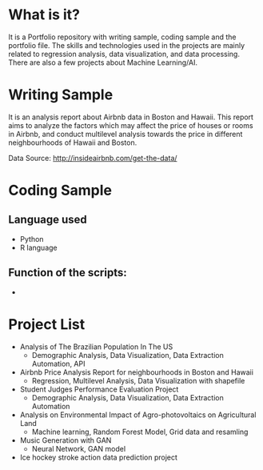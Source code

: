 # What is it?
It is a Portfolio repository with writing sample, coding sample and the portfolio file. The skills and technologies used in the projects are mainly related to regression analysis, data visualization, and data processing. There are also a few projects about Machine Learning/AI.

# Writing Sample
It is an analysis report about Airbnb data in Boston and Hawaii. This report aims to analyze the factors which may affect the price of houses or rooms in Airbnb, and conduct multilevel analysis towards the price in different neighbourhoods of Hawaii and Boston.

Data Source: http://insideairbnb.com/get-the-data/

# Coding Sample
## Language used
- Python
- R language

## Function of the scripts:
- 


# Project List
- Analysis of The Brazilian Population In The US
  - Demographic Analysis, Data Visualization, Data Extraction Automation, API
- Airbnb Price Analysis Report for neighbourhoods in Boston and Hawaii
  - Regression, Multilevel Analysis, Data Visualization with shapefile
- Student Judges Performance Evaluation Project
  - Demographic Analysis, Data Visualization, Data Extraction Automation
- Analysis on Environmental Impact of Agro-photovoltaics on Agricultural Land
  - Machine learning, Random Forest Model, Grid data and resamling
- Music Generation with GAN
  - Neural Network, GAN model
- Ice hockey stroke action data prediction project
